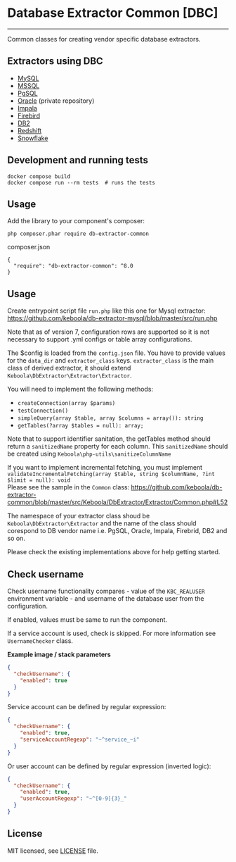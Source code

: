 # Database Extractor Common [DBC]
---

Common classes for creating vendor specific database extractors.

## Extractors using DBC
- [MySQL](https://github.com/keboola/db-extractor-mysql)
- [MSSQL](https://github.com/keboola/db-extractor-mssql)
- [PgSQL](https://github.com/keboola/db-extractor-pgsql)
- [Oracle](https://github.com/keboola/db-extractor-oracle) (private repository)
- [Impala](https://github.com/keboola/db-extractor-impala) 
- [Firebird](https://github.com/keboola/db-extractor-firebird)
- [DB2](https://github.com/keboola/db-extractor-db2)
- [Redshift](https://github.com/keboola/db-extractor-redshift)
- [Snowflake](https://github.com/keboola/db-extractor-snowflake)

## Development and running tests

    docker compose build
    docker compose run --rm tests  # runs the tests

## Usage
Add the library to your component's composer:

    php composer.phar require db-extractor-common

composer.json

    {
      "require": "db-extractor-common": ^8.0
    }
    
## Usage
Create entrypoint script file `run.php` like this one for Mysql extractor:
https://github.com/keboola/db-extractor-mysql/blob/master/src/run.php

Note that as of version 7, configuration rows are supported so it is not necessary to support .yml configs or table array configurations.

The $config is loaded from the `config.json` file.  You have to provide values for the `data_dir` and `extractor_class` keys.
`extractor_class` is the main class of derived extractor, it should extend `Keboola\DbExtractor\Extractor\Extractor`.

You will need to implement the following methods: 
- `createConnection(array $params)` 
- `testConnection()`
- `simpleQuery(array $table, array $columns = array()): string`
- `getTables(?array $tables = null): array;`

Note that to support identifier sanitation, the getTables method should return a `sanitizedName` property for each 
column.  This `sanitizedName` should be created using `Keboola\php-utils\sanitizeColumnName`

If you want to implement incremental fetching, you must implement   
`validateIncrementalFetching(array $table, string $columnName, ?int $limit = null): void`  
Please see the sample in the `Common` class: https://github.com/keboola/db-extractor-common/blob/master/src/Keboola/DbExtractor/Extractor/Common.php#L52 

The namespace of your extractor class shoud be `Keboola\DbExtractor\Extractor` and the name of the class should corespond to DB vendor name i.e. PgSQL, Oracle, Impala, Firebrid, DB2 and so on.

Please check the existing implementations above for help getting started.

## Check username

Check username functionality compares 
    - value of the `KBC_REALUSER` environment variable 
    - and username of the database user from the configuration.

If enabled, values must be same to run the component.

If a service account is used, check is skipped. For more information see `UsernameChecker` class.

**Example image / stack parameters**
```json
{
  "checkUsername": {
    "enabled": true
  }
}
```

Service account can be defined by regular expression:
```json
{
  "checkUsername": {
    "enabled": true,
    "serviceAccountRegexp": "~^service_~i"
  }
}
```

Or user account can be defined by regular expression (inverted logic):
```json
{
  "checkUsername": {
    "enabled": true,
    "userAccountRegexp": "~^[0-9]{3}_"
  }
}
```

## License

MIT licensed, see [LICENSE](./LICENSE) file.
